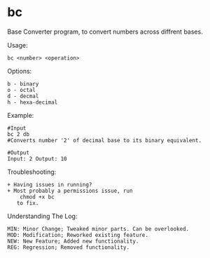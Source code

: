 bc
==

Base Converter program, to convert numbers across diffrent bases.

Usage:

	bc <number> <operation>

Options:

	b - binary
	o - octal 
	d - decmal
	h - hexa-decimal

Example:

	#Input
	bc 2 db 
	#Converts number '2' of decimal base to its binary equivalent.

	#Output
	Input: 2 Output: 10	

Troubleshooting:

	+ Having issues in running?
	+ Most probably a permissions issue, run
		chmod +x bc
	   to fix.


Understanding The Log:

	MIN: Minor Change; Tweaked minor parts. Can be overlooked. 
	MOD: Modification; Reworked existing feature.
	NEW: New Feature; Added new functionality.
	REG: Regression; Removed functionality.
	

